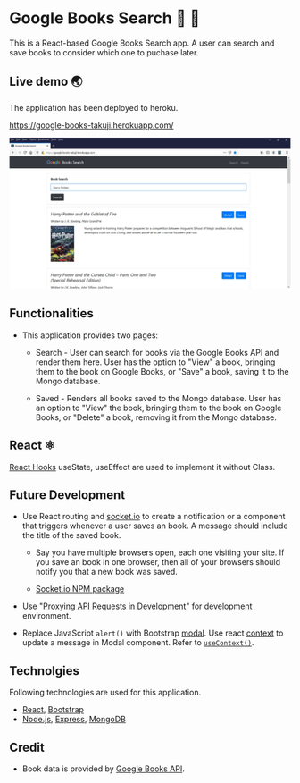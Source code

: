 # Google Books Search :blue_book: :mag_right:
This is a React-based Google Books Search app. A user can search and save books to consider which one to puchase  later. 


## Live demo :earth_asia:
The application has been deployed to heroku. 

https://google-books-takuji.herokuapp.com/

<img src="./readme/screencapture.jpg" width="850px">


## Functionalities

 * This application provides two pages:

   * Search - User can search for books via the Google Books API and render them here. User has the option to "View" a book, bringing them to the book on Google Books, or "Save" a book, saving it to the Mongo database.

   * Saved - Renders all books saved to the Mongo database. User has an option to "View" the book, bringing them to the book on Google Books, or "Delete" a book, removing it from the Mongo database.


## React  :atom_symbol:
[React Hooks](https://reactjs.org/docs/hooks-intro.html) useState, useEffect are used to implement it without Class. 


## Future Development

* Use React routing and [socket.io](http://socket.io) to create a notification or a component that triggers whenever a user saves an book. A message should include the title of the saved book.

  * Say you have multiple browsers open, each one visiting your site. If you save an book in one browser, then all of your browsers should notify you that a new book was saved.

  * [Socket.io NPM package](https://www.npmjs.com/package/socket.io)

* Use "[Proxying API Requests in Development](https://create-react-app.dev/docs/proxying-api-requests-in-development/)" for development environment.

* Replace JavaScript `alert()` with Bootstrap [modal](https://getbootstrap.com/docs/4.0/components/modal/). Use react [context](https://reactjs.org/docs/context.html) to update a message in Modal component. Refer to [`useContext()`](https://reactjs.org/docs/hooks-reference.html#usecontext).


## Technolgies
Following technologies are used for this application.

* [React](https://reactjs.org/), [Bootstrap](https://getbootstrap.com/)
* [Node.js](https://nodejs.org), [Express](https://expressjs.com/), [MongoDB](https://www.mongodb.com/)


## Credit 
* Book data is provided by [Google Books API](https://developers.google.com/books).
